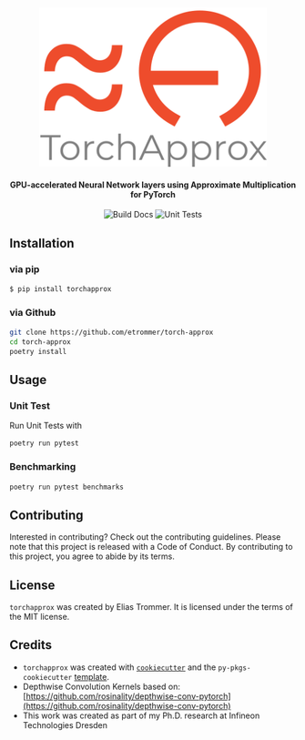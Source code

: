 <div align="center">
<img src="https://github.com/etrommer/torch-approx/raw/main/docs/torchapprox_logo.png" width="400px" height="280px" alt="Torchapprox">
<h4>
GPU-accelerated Neural Network layers using Approximate Multiplication for PyTorch
</h4>

![Build Docs](https://github.com/etrommer/torch-approx/actions/workflows/docs.yaml/badge.svg)
![Unit Tests](https://github.com/etrommer/torch-approx/actions/workflows/pytest.yaml/badge.svg)
</div>

## Installation

### via pip
```bash
$ pip install torchapprox
```
### via Github
```bash
git clone https://github.com/etrommer/torch-approx
cd torch-approx
poetry install
```

## Usage

### Unit Test
Run Unit Tests with
```bash
poetry run pytest
```
### Benchmarking
```bash
poetry run pytest benchmarks
```

## Contributing

Interested in contributing? Check out the contributing guidelines. Please note that this project is released with a Code of Conduct. By contributing to this project, you agree to abide by its terms.

## License

`torchapprox` was created by Elias Trommer. It is licensed under the terms of the MIT license.

## Credits

- `torchapprox` was created with [`cookiecutter`](https://cookiecutter.readthedocs.io/en/latest/) and the `py-pkgs-cookiecutter` [template](https://github.com/py-pkgs/py-pkgs-cookiecutter).  
- Depthwise Convolution Kernels based on: [https://github.com/rosinality/depthwise-conv-pytorch](https://github.com/rosinality/depthwise-conv-pytorch)  
- This work was created as part of my Ph.D. research at Infineon Technologies Dresden  

